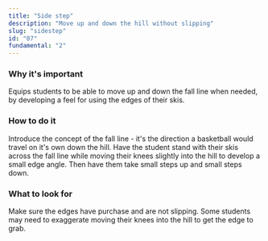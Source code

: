 ```yaml
---
title: "Side step"
description: "Move up and down the hill without slipping"
slug: "sidestep"
id: "07"
fundamental: "2"
---
```


### Why it's important

Equips students to be able to move up and down the fall line when needed, by developing a feel for using the edges of their skis.

### How to do it

Introduce the concept of the fall line - it's the direction a basketball would travel on it's own down the hill. Have the student stand with their skis across the fall line while moving their knees slightly into the hill to develop a small edge angle. Then have them take small steps up and small steps down.

### What to look for

Make sure the edges have purchase and are not slipping. Some students may need to exaggerate moving their knees into the hill to get the edge to grab.
